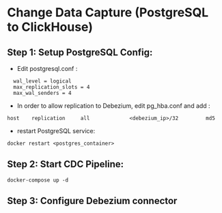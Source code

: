# Change Data Capture (PostgreSQL to ClickHouse)

## Step 1: Setup PostgreSQL Config: 
- Edit postgresql.conf :
```
  wal_level = logical
  max_replication_slots = 4
  max_wal_senders = 4
```

- In order to allow replication to Debezium, edit pg_hba.conf and add :
```
host    replication     all             <debezium_ip>/32         md5
```
- restart PostgreSQL service:
```
docker restart <postgres_container>
```

## Step 2: Start CDC Pipeline:
```
docker-compose up -d
```

## Step 3: Configure Debezium connector
